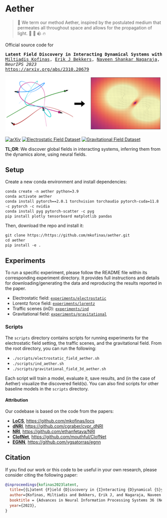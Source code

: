 # Aether

> :scroll: We term our method Aether, inspired by the postulated medium that permeates all
> throughout space and allows for the propagation of light. :dash: :ocean: :rock: :fire:

Official source code for

<pre>
<b>Latent Field Discovery in Interacting Dynamical Systems with Neural Fields</b>
<a href="https://mkofinas.github.io/">Miltiadis Kofinas</a>, <a href="https://ebekkers.github.io/">Erik J Bekkers</a>, <a href="https://menaveenshankar.github.io/">Naveen Shankar Nagaraja</a>, <a href="https://egavves.com/">Efstratios Gavves</a>
<em>NeurIPS 2023</em>
<a href="https://arxiv.org/abs/2310.20679">https://arxiv.org/abs/2310.20679</a>
</pre>

![aether](assets/aether_teaser.png)

[![arXiv](https://img.shields.io/badge/arXiv-2310.20679-b31b1b.svg?logo=arxiv)](https://arxiv.org/abs/2310.20679)
[![Electrostatic Field Dataset](https://img.shields.io/badge/Zenodo-Electrostatic%20Field%20Dataset-blue?logo=zenodo)](https://doi.org/10.5281/zenodo.10631646)
[![Gravitational Field Dataset](https://img.shields.io/badge/Zenodo-Gravitational%20Field%20Dataset-blue?logo=zenodo)](https://doi.org/10.5281/zenodo.10634923)

__TL;DR__: We discover global fields in interacting systems, inferring them from the dynamics alone, using neural fields.

## Setup
Create a new conda environment and install dependencies:
```
conda create -n aether python=3.9
conda activate aether
conda install pytorch==2.0.1 torchvision torchaudio pytorch-cuda=11.8 -c pytorch -c nvidia
conda install pyg pytorch-scatter -c pyg
pip install plotly tensorboard matplotlib pandas
```

Then, download the repo and install it:
```
git clone https://https://github.com/mkofinas/aether.git
cd aether
pip install -e .
```

## Experiments

To run a specific experiment, please follow the README file within its corresponding experiment directory.
It provides full instructions and details for downloading/generating the data and reproducing the results reported in the paper.

- Electrostatic field: [`experiments/electrostatic`](experiments/electrostatic)
- Lorentz force field: [`experiments/lorentz`](experiments/lorentz)
- Traffic scenes (inD): [`experiments/ind`](experiments/ind)
- Gravitational field: [`experiments/gravitational`](experiments/gravitational)

### Scripts

The `scripts` directory contains scripts for running experiments for the electrostatic
field setting, the traffic scenes, and the gravitational field. From the root directory,
you can run the following:

- `./scripts/electrostatic_field_aether.sh`
- `./scripts/ind_aether.sh`
- `./scripts/gravitational_field_3d_aether.sh`

Each script will train a model, evaluate it, save results, and (in the case of Aether)
visualize the discovered field(s).
You can also find scripts for other baseline models in the `scripts` directory.


#### Attribution

Our codebase is based on the code from the papers:
- [__LoCS__](https://arxiv.org/abs/2110.14961), https://github.com/mkofinas/locs
- [__dNRI__](https://openaccess.thecvf.com/content_CVPR_2020/papers/Graber_Dynamic_Neural_Relational_Inference_CVPR_2020_paper.pdf), https://github.com/cgraber/cvpr_dNRI
- [__NRI__](https://arxiv.org/pdf/1802.04687.pdf), https://github.com/ethanfetaya/NRI
- [__ClofNet__](https://arxiv.org/abs/2110.14811), https://github.com/mouthful/ClofNet
- [__EGNN__](https://arxiv.org/abs/2102.09844), https://github.com/vgsatorras/egnn

## Citation

If you find our work or this code to be useful in your own research, please consider citing the following paper:

```bib
@inproceedings{kofinas2023latent,
  title={{L}atent {F}ield {D}iscovery in {I}nteracting {D}ynamical {S}ystems with {N}eural {F}ields},
  author={Kofinas, Miltiadis and Bekkers, Erik J, and Nagaraja, Naveen Shankar and Gavves, Efstratios},
  booktitle = {Advances in Neural Information Processing Systems 36 (NeurIPS)},
  year={2023},
}
```
